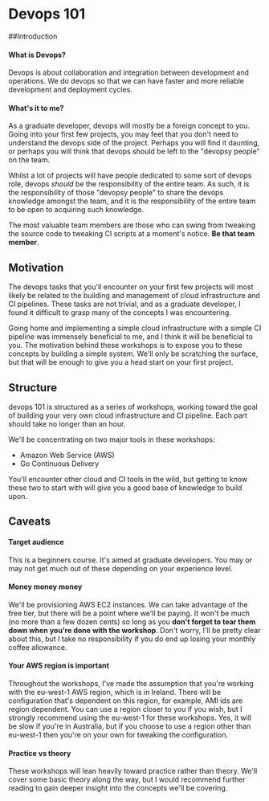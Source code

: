 # Devops 101

##Introduction

#### What is Devops?
Devops is about collaboration and integration between development and operations. We do devops so that we can have faster and more reliable development and deployment cycles.

#### What's it to me?
As a graduate developer, devops will mostly be a foreign concept to you. Going into your first few projects, you may feel that you don't need to understand the devops side of the project. Perhaps you will find it daunting, or perhaps you will think that devops should be left to the "devopsy people" on the team. 

Whilst a lot of projects will have people dedicated to some sort of devops role, devops *should* be the responsibility of the entire team. As such, it is the responsibility of those "devopsy people" to share the devops knowledge amongst the team, and it is the responsibility of the entire team to be open to acquiring such knowledge.

The most valuable team members are those who can swing from tweaking the source code to tweaking CI scripts at a moment's notice. **Be that team member**.

## Motivation
The devops tasks that you'll encounter on your first few projects will most likely be related to the building and management of cloud infrastructure and CI pipelines. These tasks are not trivial, and as a graduate developer, I found it difficult to grasp many of the concepts I was encountering. 

Going home and implementing a simple cloud infrastructure with a simple CI pipeline was immensely beneficial to me, and I think it will be beneficial to you. The motivation behind these workshops is to expose you to these concepts by building a simple system. We'll only be scratching the surface, but that will be enough to give you a head start on your first project.

## Structure
devops 101 is structured as a series of workshops, working toward the goal of building your very own cloud infrastructure and CI pipeline. Each part should take no longer than an hour. 

We'll be concentrating on two major tools in these workshops:

- Amazon Web Service (AWS)
- Go Continuous Delivery

You'll encounter other cloud and CI tools in the wild, but getting to know these two to start with will give you a good base of knowledge to build upon.

## Caveats
#### Target audience
This is a beginners course. It's aimed at graduate developers. You may or may not get much out of these depending on your experience level.

#### Money money money
We'll be provisioning AWS EC2 instances. We can take advantage of the free tier, but there will be a point where we'll be paying. It won't be much (no more than a few dozen cents) so long as you **don't forget to tear them down when you're done with the workshop**. Don't worry, I'll be pretty clear about this, but I take no responsibility if you do end up losing your monthly coffee allowance.

#### Your AWS region is important
Throughout the workshops, I've made the assumption that you're working with the eu-west-1 AWS region, which is in Ireland. There will be configuration that's dependent on this region, for example, AMI ids are region dependent. You can use a region closer to you if you wish, but I strongly recommend using the eu-west-1 for these workshops. Yes, it will be slow if you're in Australia, but if you choose to use a region other than eu-west-1 then you're on your own for tweaking the configuration.

#### Practice vs theory
These workshops will lean heavily toward practice rather than theory. We'll cover some basic theory along the way, but I would recommend further reading to gain deeper insight into the concepts we'll be covering.








